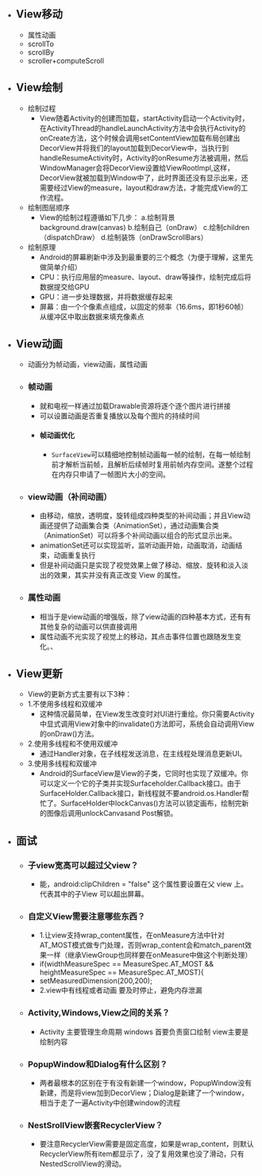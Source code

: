 - ## View移动
	- 属性动画
	- scrollTo
	- scrollBy
	- scroller+computeScroll
- ## View绘制
	- 绘制过程
		- View随着Activity的创建而加载，startActivity启动一个Activity时，在ActivityThread的handleLaunchActivity方法中会执行Activity的onCreate方法，这个时候会调用setContentView加载布局创建出DecorView并将我们的layout加载到DecorView中，当执行到handleResumeActivity时，Activity的onResume方法被调用，然后WindowManager会将DecorView设置给ViewRootImpl,这样，DecorView就被加载到Window中了，此时界面还没有显示出来，还需要经过View的measure，layout和draw方法，才能完成View的工作流程。
	- 绘制图层顺序
		- View的绘制过程遵循如下几步：
		  a.绘制背景 background.draw(canvas)
		  b.绘制自己（onDraw）
		  c.绘制children（dispatchDraw）
		  d.绘制装饰（onDrawScrollBars）
	- 绘制原理
		- Android的屏幕刷新中涉及到最重要的三个概念（为便于理解，这里先做简单介绍）
		- CPU：执行应用层的measure、layout、draw等操作，绘制完成后将数据提交给GPU
		- GPU：进一步处理数据，并将数据缓存起来
		- 屏幕：由一个个像素点组成，以固定的频率（16.6ms，即1秒60帧）从缓冲区中取出数据来填充像素点
- ## View动画
	- 动画分为帧动画，view动画，属性动画
	- ### 帧动画
		- 就和电视一样通过加载Drawable资源将逐个逐个图片进行拼接
		- 可以设置动画是否重复播放以及每个图片的持续时间
		- #### 帧动画优化
			- `SurfaceView`可以精细地控制帧动画每一帧的绘制，在每一帧绘制前才解析当前帧，且解析后续帧时复用前帧内存空间。遂整个过程在内存只申请了一帧图片大小的空间。
	- ### view动画（补间动画）
		- 由移动，缩放，透明度，旋转组成四种类型的补间动画；并且View动画还提供了动画集合类（AnimationSet），通过动画集合类（AnimationSet）可以将多个补间动画以组合的形式显示出来。
		- animationSet还可以实现监听，监听动画开始，动画取消，动画结束，动画重复执行
		- 但是补间动画只是实现了视觉效果上做了移动、缩放、旋转和淡入淡出的效果，其实并没有真正改变 View 的属性。
	- ### 属性动画
		- 相当于是view动画的增强版，除了view动画的四种基本方式，还有有其他复杂的动画可以供直接调用
		- 属性动画不光实现了视觉上的移动，其点击事件位置也跟随发生变化。、
- ## View更新
	- View的更新方式主要有以下3种：
	- 1.不使用多线程和双缓冲
		- 这种情况最简单，在View发生改变时对UI进行重绘。你只需要Activity中显式调用View对象中的invalidate()方法即可，系统会自动调用View的onDraw()方法。
	- 2.使用多线程和不使用双缓冲
		- 通过Handler对象，在子线程发送消息，在主线程处理消息更新UI。
	- 3.使用多线程和双缓冲
		- Android的SurfaceView是View的子类，它同时也实现了双缓冲。你可以定义一个它的子类并实现Surfaceholder.Callback接口。由于SurfaceHolder.Callback接口，新线程就不要android.os.Handler帮忙了。SurfaceHolder中lockCanvas()方法可以锁定画布，绘制完新的图像后调用unlockCanvasand Post解锁。
- ## 面试
	- ### 子view宽高可以超过父view？
		- 能，android:clipChildren = "false" 这个属性要设置在父 view 上。代表其中的子View 可以超出屏幕。
	- ### 自定义View需要注意哪些东西？
		- 1.让view支持wrap_content属性，在onMeasure方法中针对AT_MOST模式做专门处理，否则wrap_content会和match_parent效果一样（继承ViewGroup也同样要在onMeasure中做这个判断处理）
		- if(widthMeasureSpec == MeasureSpec.AT_MOST && heightMeasureSpec == MeasureSpec.AT_MOST){
		- setMeasuredDimension(200,200);
		- 2.view中有线程或者动画 要及时停止，避免内存泄漏
	- ### Activity,Windows,View之间的关系？
		- Activity 主要管理生命周期 windows 首要负责窗口绘制 view主要是绘制内容
	- ### PopupWindow和Dialog有什么区别？
		- 两者最根本的区别在于有没有新建一个window，PopupWindow没有新建，而是将view加到DecorView；Dialog是新建了一个window，相当于走了一遍Activity中创建window的流程
	- ### NestSrollView嵌套RecyclerView？
		- 要注意RecyclerView需要是固定高度，如果是wrap_content，则默认RecyclerView所有item都显示了，没了复用效果也没了滑动，只有NestedScrollView的滑动。